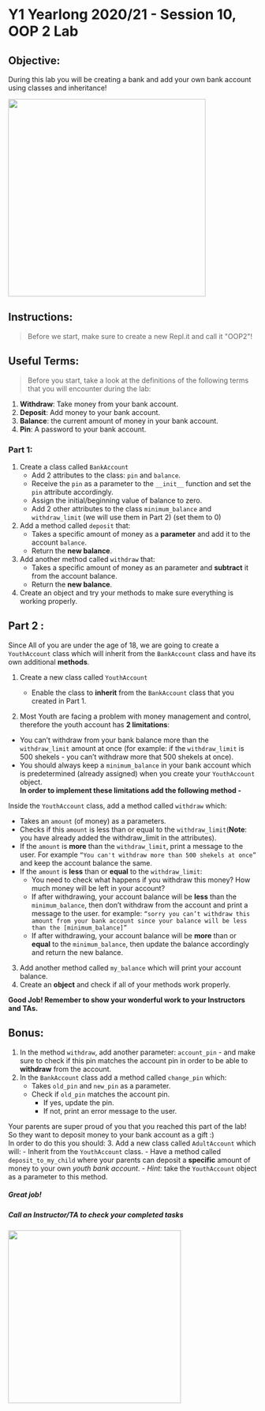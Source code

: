 # Y1 Yearlong 2020/21 - Session 10, OOP 2 Lab

## Objective: 
During this lab you will be creating a bank and add your own bank account using classes and inheritance!




<img src="https://www.eurocompanyformations.com/wp-content/uploads/2017/11/bank-account.png" width="400">





## Instructions:
> Before we start, make sure to create a new Repl.it and call it "OOP2"!

## Useful Terms:
> Before you start, take a look at the definitions of the following terms that you will encounter during the lab:
1. **Withdraw**: Take money from your bank account. 
2. **Deposit**: Add money to your bank account.
3. **Balance**: the current amount of money in your bank account. 
4. **Pin**: A password to your bank account.

### Part 1:
1. Create a class called `BankAccount` 
	- Add 2 attributes to the class: `pin` and `balance`.
	- Receive the `pin` as a parameter to the `__init__` function and set the `pin` attribute accordingly. 
	- Assign the initial/beginning value of balance to zero.
	- Add 2 other attributes to the class `minimum_balance` and `withdraw_limit` (we will use them in Part 2) (set them to 0)
2. Add a method called `deposit` that:
	- Takes a specific amount of money as a **parameter** and add it to the account `balance`.
	- Return the **new balance**.
3. Add another method called `withdraw` that:
	- Takes a specific amount of money as an parameter and **subtract** it from the account balance.
	- Return the **new balance**.
4. Create an object and try your methods to make sure everything is working properly.



## Part 2 : 
Since All of you are under the age of 18, we are going to create a `YouthAccount` class which will inherit from the `BankAccount` class and have its own additional **methods**.

1. Create a new class called `YouthAccount`
	- Enable the class to **inherit** from the `BankAccount` class that you created in Part 1.
  
  
  
2. Most Youth are facing a problem with money management and control, therefore the youth account has **2 limitations**:   
- You can’t withdraw from your bank balance more than the `withdraw_limit` amount at once (for example: if the `withdraw_limit` is 500 shekels - you can’t withdraw more that 500 shekels at once). 
- You should always keep a `minimum_balance` in your bank account which is predetermined (already assigned) when you create your `YouthAccount` object.  
**In order to implement these limitations add the following method -**    
  

Inside the `YouthAccount` class, add a method called `withdraw` which:
- Takes an `amount` (of money) as a parameters.
- Checks if this `amount` is less than or equal to the `withdraw_limit`(**Note**: you have already added the withdraw_limit in the attributes).
- If the `amount` is **more** than the `withdraw_limit`, print a message to the user. For example `“You can't withdraw more than 500 shekels at once”` and keep the account balance the same.
- If the `amount` is **less** than or **equal** to the `withdraw_limit`:
	- You need to check what happens if you withdraw this money? How much money will be left in your account?
	- If after withdrawing, your account balance will be **less** than the `minimum_balance`, then don’t withdraw from the account and print a message to the user. for example: `“sorry you can’t withdraw this amount from your bank account since your balance will be less than the [minimum_balance]”`
	- If after withdrawing, your account balance will be **more** than or **equal** to the `minimum_balance`, then update the balance accordingly and return the new balance.

3. Add another method called `my_balance` which will print your account balance.
4. Create an **object** and check if all of your methods work properly.


**Good Job! Remember to show your wonderful work to your Instructors and TAs.**




## Bonus:
 
1. In the method `withdraw`, add another parameter: `account_pin` - and make sure to check if this pin matches the account pin in order to be able to **withdraw** from the account.
2. In the `BankAccount` class add a method called `change_pin` which:
	- Takes `old_pin` and `new_pin` as a parameter. 
	- Check if `old_pin` matches the account pin.
		- If yes, update the pin.
		- If not, print an error message to the user.

Your parents are super proud of you that you reached this part of the lab! So they want to deposit money to your bank account as a gift :)  
In order to do this you should:
3. Add a new class called `AdultAccount` which will:
	- Inherit from the `YouthAccount` class.
	- Have a method called `deposit_to_my_child` where your parents can deposit a **specific** amount of money to your own *youth bank account*.
	- *Hint:* take the `YouthAccount` object as a parameter to this method.





##### Great job!
##### Call an Instructor/TA to check your completed tasks
 
 




<img src="https://s3.amazonaws.com/files.consumerfinance.gov/f/201503_cfpb_youth-savings.png" width="350">
